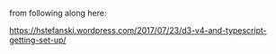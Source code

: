 from following along here:

https://hstefanski.wordpress.com/2017/07/23/d3-v4-and-typescript-getting-set-up/
